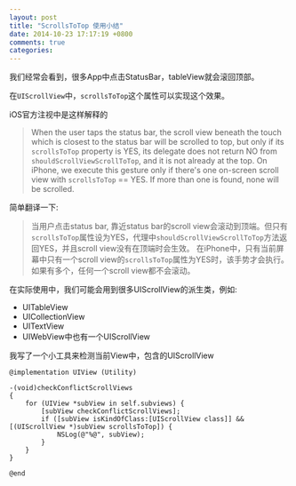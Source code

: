 ```yaml
---
layout: post
title: "ScrollsToTop 使用小结"
date: 2014-10-23 17:17:19 +0800
comments: true
categories: 
---
```


我们经常会看到，很多App中点击StatusBar，tableView就会滚回顶部。

在`UIScrollView`中，`scrollsToTop`这个属性可以实现这个效果。

iOS官方注视中是这样解释的

> When the user taps the status bar, the scroll view beneath the touch which is closest to the status bar will be scrolled to top, but only if its `scrollsToTop` property is YES, its delegate does not return NO from `shouldScrollViewScrollToTop`, and it is not already at the top.
> On iPhone, we execute this gesture only if there's one on-screen scroll view with `scrollsToTop` == YES. If more than one is found, none will be scrolled.

简单翻译一下:

> 当用户点击status bar, 靠近status bar的scroll view会滚动到顶端。但只有 `scrollsToTop`属性设为YES，代理中`shouldScrollViewScrollToTop`方法返回YES，并且scroll view没有在顶端时会生效。
> 在iPhone中，只有当前屏幕中只有一个scroll view的`scrollsToTop`属性为YES时，该手势才会执行。如果有多个，任何一个scroll view都不会滚动。
  
在实际使用中，我们可能会用到很多UIScrollView的派生类，例如:

* UITableView
* UICollectionView
* UITextView
* UIWebView中也有一个UIScrollView

我写了一个小工具来检测当前View中，包含的UIScrollView

```objc
@implementation UIView (Utility)

-(void)checkConflictScrollViews
{
    for (UIView *subView in self.subviews) {
        [subView checkConflictScrollViews];
        if ([subView isKindOfClass:[UIScrollView class]] && [(UIScrollView *)subView scrollsToTop]) {
            NSLog(@"%@", subView);
        }
    }
}

@end
```
